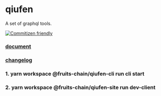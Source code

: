 # qiufen

A set of graphql tools.

[![Commitizen friendly](https://img.shields.io/badge/commitizen-friendly-brightgreen.svg)](http://commitizen.github.io/cz-cli/)

### [document](packages/cli/README.md)

### [changelog](packages/cli/CHANGELOG.md)

### 1. yarn workspace @fruits-chain/qiufen-cli run cli start

### 2. yarn workspace @fruits-chain/qiufen-site run dev-client
